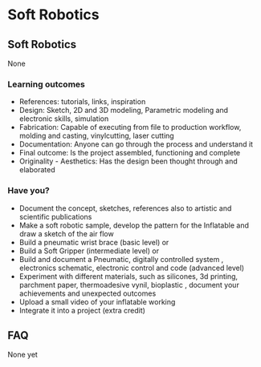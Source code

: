 # Soft Robotics

## Soft Robotics

None
### Learning outcomes

* References: tutorials, links, inspiration
* Design: Sketch, 2D and 3D modeling, Parametric modeling and  electronic skills, simulation
* Fabrication: Capable of executing from file to production workflow, molding and casting, vinylcutting, laser cutting
* Documentation: Anyone can go through the process and understand it
* Final outcome: Is the project assembled, functioning and complete
* Originality - Aesthetics: Has the design been thought through and elaborated

### Have you?

* Document the concept, sketches, references also to artistic and scientific publications
* Make a soft robotic sample, develop the pattern for the Inflatable and draw a sketch of the air flow
* Build a pneumatic wrist brace (basic level) or
* Build a Soft Gripper (intermediate level) or
* Build and document a Pneumatic, digitally controlled system , electronics schematic, electronic control and code (advanced level)
* Experiment with different materials, such as silicones, 3d printing, parchment paper, thermoadesive vynil, bioplastic , document your achievements and unexpected outcomes
* Upload a small video of your inflatable working
* Integrate it into a project (extra credit)

## FAQ

None yet

